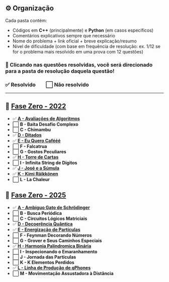 ## ⚙️ Organização

Cada pasta contém:
- Códigos em **C++** (principalmente) e **Python** (em casos específicos)
- Comentários explicativos sempre que necessário
- Nome do problema + link oficial + breve explicação/resumo
- Nível de dificuldade (com base em frequência de resolução: ex. 1/12 se for o problema mais resolvido em uma prova com 12 questões)

### 🔗 Clicando nas questões resolvidas, você será direcionado para a pasta de resolução daquela questão!
### ✅ Resolvido  ⬜ Não resolvido

---

## 🚀 [**Fase Zero - 2022**](https://github.com/CSFesta/Marathon-Solutions/tree/main/SBC%20-%20fase%20zero/Fase0-22)

- ✅ [**A - Avaliações de Algoritmos**](https://github.com/CSFesta/Marathon-Solutions/tree/main/SBC%20-%20fase%20zero/Fase0-22/a%20-%20avaliacoes)
- ⬜ **B - Baita Desafio Complexo**
- ⬜ **C - Chimambu**
- ✅ [**D - Ditados**](https://github.com/CSFesta/Marathon-Solutions/tree/main/SBC%20-%20fase%20zero/Fase0-22/d%20-%20ditados)
- ✅ [**E - Eu Quero Cafééé**](https://github.com/CSFesta/Marathon-Solutions/tree/main/SBC%20-%20fase%20zero/Fase0-22/e%20-%20eu%20quero%20cafe)
- ⬜ **F - Falcatrua**
- ⬜ **G - Gostos Peculiares**
- ✅ [**H - Torre de Cartas**](https://github.com/CSFesta/Marathon-Solutions/tree/main/SBC%20-%20fase%20zero/Fase0-22/h%20-%20torre%20de%20cartas)
- ⬜ **I - Infinita String de Dígitos**
- ✅ [**J - José e a Súmula**](https://github.com/CSFesta/Marathon-Solutions/tree/main/SBC%20-%20fase%20zero/Fase0-22/j%20-%20jose)
- ✅ [**K - Kimi Räikkönen**](https://github.com/CSFesta/Marathon-Solutions/tree/main/SBC%20-%20fase%20zero/Fase0-22/k%20-%20Kimi%20Räikkönen)
- ⬜ **L - La Chaleur**

## 🚀 [**Fase Zero - 2025**](https://github.com/CSFesta/Marathon-Solutions/tree/main/SBC%20-%20fase%20zero/Fase0-25)


- ✅ [**A - Ambíguo Gato de Schrödinger**](https://github.com/CSFesta/Marathon-Solutions/tree/main/SBC%20-%20fase%20zero/Fase0-25/a%20-%20gato%20ambiguo)
- ⬜ **B - Busca Periódica**
- ⬜ **C - Circuitos Lógicos Matriciais**
- ✅ [**D - Decoerência Quântica**](https://github.com/CSFesta/Marathon-Solutions/tree/main/SBC%20-%20fase%20zero/Fase0-25/d%20-%20decoerencia%20quantica)
- ✅ [**E - Energização de Partículas**](https://github.com/CSFesta/Marathon-Solutions/tree/main/SBC%20-%20fase%20zero/Fase0-25/e%20-%20energiza%C3%A7%C3%A3o%20de%20particulas)
- ⬜ **F - Feynman Decorando Números**
- ⬜ **G - Grover e Seus Caminhos Especiais**
- ✅ [**H - Harmonia Palíndromica Binária**](https://github.com/CSFesta/Marathon-Solutions/tree/main/SBC%20-%20fase%20zero/Fase0-25/h%20-%20Harmonia%20Pal%C3%ADndromica%20Bin%C3%A1ria)
- ⬜ **I - Inspecionando o Emaranhamento**
- ⬜ **J - Jornada das Partículas**
- ⬜ **K - K Elementos Perdidos**
- ✅ [**L - Linha de Produção de qPhones**](https://github.com/CSFesta/Marathon-Solutions/tree/main/SBC%20-%20fase%20zero/Fase0-25/l%20-%20Linha%20de%20Produção)
- ⬜ **M - Movimentação Assustadora à Distância**